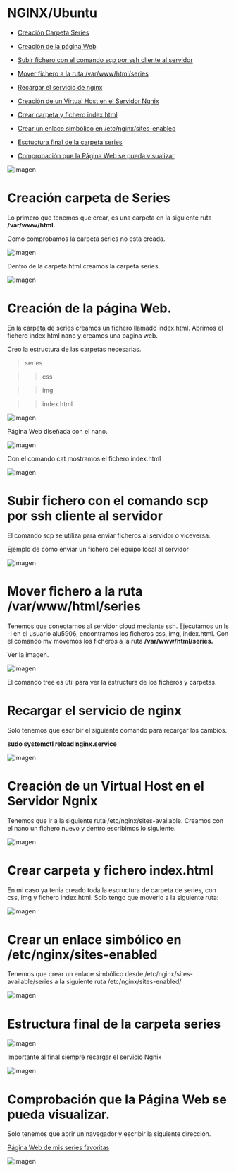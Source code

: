 
# NGINX/Ubuntu

- [Creación Carpeta Series](#id1)

- [Creación de la página Web](#id2)

- [Subir fichero con el comando scp por ssh cliente al servidor](#id3)

- [Mover fichero a la ruta /var/www/html/series](#id4)

- [Recargar el servicio de nginx](#id5)


- [Creación de un Virtual Host en el Servidor Ngnix](#id7)

- [Crear carpeta y fichero index.html](#id8)

- [Crear un enlace simbólico en /etc/nginx/sites-enabled](#id9)

- [Esctuctura final de la carpeta series](#id10)

- [Comprobación que la Página Web se pueda visualizar](#id6)

![imagen](img/ngnix.png)

# Creación carpeta de Series <a name="id1"></a>

Lo primero que tenemos que crear, es una carpeta en la siguiente ruta **/var/www/html.**

Como comprobamos la carpeta series no esta creada.

![imagen](img/047.png)

Dentro de la carpeta html creamos la carpeta series.

![imagen](img/048.png)


# Creación de la página Web.<a name="id2"></a>

En la carpeta de series creamos un fichero llamado index.html.
Abrimos el fichero index.html nano y creamos una página web.

Creo la estructura de las carpetas necesarias.

> series

> > css

> > img

> > index.html

![imagen](img/003.png)

Página Web diseñada con el nano.

![imagen](img/049.png)

Con el comando cat mostramos el fichero index.html

![imagen](img/001.png)


# Subir fichero con el comando scp por ssh cliente al servidor<a name="id3"></a>

El comando scp se utiliza para enviar ficheros al servidor o viceversa.

Ejemplo de como enviar un fichero del equipo local al servidor

![imagen](img/051.png)

# Mover fichero a la ruta /var/www/html/series<a name="id4"></a>

Tenemos que conectarnos al servidor cloud mediante ssh. Ejecutamos un ls -l en el usuario alu5906, encontramos los ficheros css, img, index.html. Con el comando mv movemos los ficheros a la ruta **/var/www/html/series.**

Ver la imagen.

![imagen](img/053.png)

El comando tree es útil para ver la estructura de los ficheros y carpetas.

# Recargar el servicio de nginx<a name="id5"></a>
Solo tenemos que escribir el siguiente comando para recargar los cambios.

**sudo systemctl reload nginx.service**

![imagen](img/002.png)


# Creación de un Virtual Host en el Servidor Ngnix <a name="id7"></a>

Tenemos que ir a la siguiente ruta /etc/nginx/sites-available.
Creamos con el nano un fichero nuevo y dentro escribimos lo siguiente.

![imagen](img/12.png)


# Crear carpeta y fichero index.html <a name="id8"></a>

En mi caso ya tenia creado toda la escructura de carpeta de series, con css, img y fichero index.html. Solo tengo que moverlo a la siguiente ruta:

![imagen](img/10.png)

#  Crear un enlace simbólico en /etc/nginx/sites-enabled <a name="id9"></a>

Tenemos que crear un enlace simbólico desde /etc/nginx/sites-available/series a la siguiente ruta /etc/nginx/sites-enabled/

![imagen](img/11.png)

# Estructura final de la carpeta series <a name="id10"></a>


![imagen](img/14.png)

Importante al final siempre recargar el servicio Ngnix


![imagen](img/13.png)

# Comprobación que la Página Web se pueda visualizar.<a name="id6"></a>

Solo tenemos que abrir un navegador y escribir la siguiente dirección.

[Página Web de mis series favoritas](http://alu5906.me/series)

![imagen](img/005.png)
